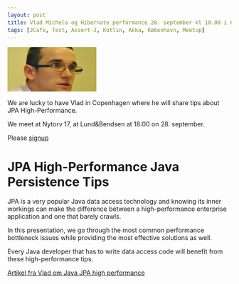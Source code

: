 ```yaml
---
layout: post
title: Vlad Michela og Hibernate performance 28. september kl 18.00 i København
tags: [JCafe, Test, Assert-J, Kotlin, Akka, København, Meetup]
---
```


<img src="/assets/img/VladMihalcea.jpg" width="200" height="100">

We are lucky to have Vlad in Copenhagen where he will share tips about JPA High-Performance.

We meet at Nytorv 17, at Lund&Bendsen at 18:00 on 28. september.

Please [signup](https://www.meetup.com/copenhagen-javagruppen-meetup/events/288520038)

# JPA High-Performance Java Persistence Tips

JPA is a very popular Java data access technology and knowing its inner workings can make the difference between a high-performance enterprise application and one that barely crawls.  



<!-- more --> 
In this presentation, we go through the most common performance bottleneck issues while providing the most effective solutions as well.

Every Java developer that has to write data access code will benefit from these high-performance tips.

[Artikel fra Vlad om Java JPA high performance ](https://vladmihalcea.com/14-high-performance-java-persistence-tips/)

<br/>
